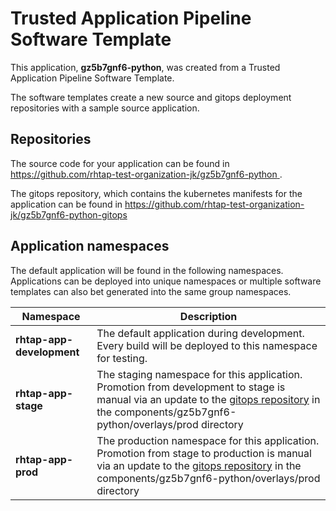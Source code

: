 # Trusted Application Pipeline Software Template

This application, **gz5b7gnf6-python**, was created from a Trusted Application Pipeline Software Template.

The software templates create a new source and gitops deployment repositories with a sample source application. 

## Repositories

The source code for your application can be found in [https://github.com/rhtap-test-organization-jk/gz5b7gnf6-python ](https://github.com/rhtap-test-organization-jk/gz5b7gnf6-python ).
 
The gitops repository, which contains the kubernetes manifests for the application can be found in 
[https://github.com/rhtap-test-organization-jk/gz5b7gnf6-python-gitops ](https://github.com/rhtap-test-organization-jk/gz5b7gnf6-python-gitops ) 

## Application namespaces 

The default application will be found in the following namespaces. Applications can be deployed into unique namespaces or multiple software templates can also bet generated into the same group namespaces.  

|  Namespace   |  Description   |  
| -------- | -------- |   
| **rhtap-app-development** | The default application during development. Every build will be deployed to this namespace for testing. | 
| **rhtap-app-stage** | The staging namespace for this application. Promotion from development to stage is manual via an update to the [gitops repository](https://github.com/rhtap-test-organization-jk/gz5b7gnf6-python-gitops ) in the components/gz5b7gnf6-python/overlays/prod directory |  
| **rhtap-app-prod** | The production namespace for this application. Promotion from stage to production is manual via an update to the [gitops repository](https://github.com/rhtap-test-organization-jk/gz5b7gnf6-python-gitops ) in the components/gz5b7gnf6-python/overlays/prod directory | 